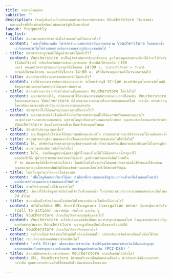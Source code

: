 ```yaml
---
title: คำถามที่พบบ่อย
subtitle: ''
description: เรียนรู้เพิ่มเติมเกี่ยวกับระบบบริหารจัดการบัตรกำนัล Voucherstore วิธีการจัดส่ง
  และทุกเรื่องที่เกี่ยวข้องกับบัตรกำนัลของขวัญอิเล็กทรอนิกส์
layout: frequently
faq_list:
- title: ฉันสามารถขายบัตรกำนัลในร้านออนไลน์ได้มากเท่าใด?
  content: 'กล่าวให้ชัดเจนคือ ไม่จำกัดจำนวนบัตรกำนัลที่คุณจะขายผ่าน Voucherstore ในแต่ละครั้ง
    เราจึงขอแนะนำไม่ให้นำเสนอทางเลือกหลากหลายรูปแบบมากเกินไป '
- title: บัตรกำนัลจะถูกจัดส่งให้ลูกค้าของฉันได้อย่างไร?
  content: Voucherstore จะเป็นผู้จัดส่งบัตรกำนัลทุกขั้นตอน ลูกค้าของคุณสามารถเลือกได้ว่าจะให้จัดส่งบัตรกำนัลทางอีเมล
    (ไม่มีค่าใช้จ่าย) หรือเลือกรับบัตรกำนัลแบบกระดาษ ซึ่งจะมีค่าใช้จ่ายเพิ่ม (150
    บาท) ออเดอร์บัตรกำนัลแบบกระดาษที่สั่งซื้อก่อน 14:00 น. ระหว่างวันจันทร์ – วันศุกร์
    จะจัดส่งในวันเดียวกัน ออเดอร์ที่สั่งซื้อหลัง 14:00 น. หรือในวันหยุดจะจัดส่งในวันทำการถัดไป
- title: ฉันจะรับรายได้จากการขายบัตรกำนัลได้อย่างไร?
  content: รายได้จากการขายบัตรกำนัลทุกรายการ จะโอนเข้าบัญชี Stripe ของบริษัทคุณโดยตรงอัตโนมัติ
    ซึ่งคุณสามารถถอนเงินของคุณได้ตามความสะดวก
- title: ฉันจะดำเนินการขายบัตรกำนัลผ่านขั้นตอนของ Voucherstore ได้หรือไม่?
  content: คุณสามารถทำได้, เราขอแนะนำให้ดำเนินการขายบัตรกำนัลแบบออฟไลน์ผ่าน Voucherstore
    โดยแดชบอร์ดของ Voucherstore มีสิ่งอำนวยความสะดวกในการขายแบบออฟไลน์ กล่าวคือ บัตรกำนัลทุกอย่างของคุณจะผ่านการยืนยันความถูกต้องและแลกรับได้ในที่เดียว
    โดยรหัสเฉพาะของบัตรกำนัลและรายงานจะสอดคล้องกัน
- title: บัตรกำนัลที่ไม่ได้แลกรับ/หมดอายุจะเป็นอย่างไร?
  content: คุณสามารถตัดสินใจเลือกได้ว่าจะบริหารบัตรกำนัลที่ไม่ได้แลกรับหรือหมดอายุอย่างไร
    บางธุรกิจจะเสนอขยายเวลาผ่อนผัน แต่ส่วนใหญ่จะยึดตามวันหมดอายุที่กำหนด คุณสามารถเลือกแลกรับบัตรกำนัลที่หมดอายุได้จากแดชบอร์ดของ
    Voucherstore มิฉะนั้นยอดขายนี้จะเป็นกำไรของคุณทั้งหมด
- title: บัตรกำนัลมีอายุนานเท่าใด?
  content: คุณเป็นผู้ตัดสินใจว่าจะให้บัตรกำนัลมีอายุนานเท่าใด เราขอแนะนำว่าควรมีระยะเวลาใช้งานสิบสองเดือน
- title: ฉันสามารถระบุข้อกำหนดและเงื่อนไขเฉพาะสำหรับบัตรกำนัลแต่ละใบได้หรือไม่?
  content: ได้, บริษัทพันธมิตรสามารถระบุข้อกำหนดสำหรับบัตรกำนัลหรือแพ็คเกจแต่ละประเภทได้โดยจะดูข้อกำหนดและเงื่อนไขทั้งหมดได้ที่จุดขายและบนบัตรกำนัล
- title: สามารถขอคืนบัตรกำนัลได้หรือไม่?
  content: ไม่ได้, ตามข้อกฎหมายคุ้มครองผู้บริโภคของไทยไม่ได้มีข้อกำหนดนี้ระบุเอาไว้
    แต่อย่างไรก็ดี ผู้ค้าบางรายสามารถกำหนดได้เองว่า ลูกค้าสามารถขอเงินคืนได้ภายใน
    7 วัน นับจากวันที่สั่งซื้อบัตรกำนัลไปแล้ว โดยมีเงื่อนไขคือจะต้องไม่เคยนำบัตรกำนัลนั้นไปรับแลกใช้มาก่อน
    คุณสามารถระบุนโยบายการคืนเงินได้ตามข้อกำหนดและเงื่อนไขทั่วไปของบริษัทคุณ
- title: ใครเป็นผู้บริหารร้านออนไลน์ของฉัน
  content: 'เป็นโซลูชั่นแบบบริหารได้เอง เรามีการฝึกอบรมแบบเต็มรูปแบบก่อนที่จะเปิดร้านออนไลน์จริง
    และมีการสนับสนุนครบวงจรตลอดการให้บริการ '
- title: การเปิดร้านออนไลน์ใช้เวลาเท่าใด?
  content: เมื่อเราได้รับข้อมูลการเปิดร้านที่จำเป็นทั้งหมดแล้ว โดยปกติเราสามารถวางระบบทดสอบและเปิดร้านของคุณได้ภายใน
    24 ชั่วโมง
- title: ฉันจะเชื่อมโยงร้านค้าออนไลน์กับเว็บไซต์และช่องทางโซเชียลได้อย่างไร?
  content: ทำได้โดยใส่ลิงค์ URL ที่เราส่งให้ในเมนูนำทาง (navigation menu) ปุ่มกระตุ้นการตัดสินใจ
    (call to action) หน้าเฟซบุ๊ค หรือไลน์ และอื่น ๆ
- title: Voucherstore เรียกเก็บ/หักค่าคอมมิชชั่นอย่างไร?
  content: Voucherstore จะได้รับค่าคอมมิชชั่นที่ต้นทางการทำธุรกรรมออนไลน์ ถ้าคุณขายบัตรกำนัลที่จุดขาย
    และรับชำระเงินนอก Voucherstore คุณจะถูกเรียกเก็บเงินในรอบเดือนถัดไป
- title: Voucherstore เรียกเก็บ/หักค่าจัดส่งอย่างไร?
  content: จะเรียกเก็บค่าจัดส่งตามไปรษณีย์ในรอบเดือนถัดไป แต่สำหรับการจัดส่งทางอีเมลไม่มีค่าใช้จ่าย
- title: ระบบมีความปลอดภัยมากน้อยเพียงใด?
  content: 'เราใช้ Stripe เพื่อดำเนินการชำระเงิน ช่วยให้คุณมีระบบการชำระเงินที่ปลอดภัยสูงสุด
    และสอดคล้องกับมาตรฐานความปลอดภัย ของข้อมูลบัตรชำระเงิน (PCI-DSS) '
- title: ฉันจะมีล็อคอินเข้าแดชบอร์ดของ Voucherstore หลายล็อคอินได้หรือไม่?
  content: มีได้, Voucherstore มีระบบสร้างการล็อคอินหลายล็อคอิน สำหรับการเข้าถึงหลายระดับ
    กล่าวคือ คุณสามารถกำหนดสิทธิ์ให้สมาชิกในทีมแต่ละคนโดยเฉพาะ

---
```

